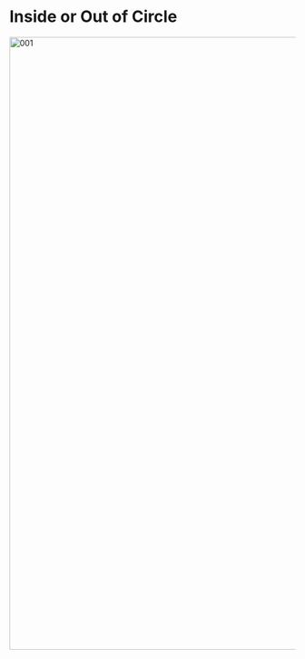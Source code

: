 # Inside or Out of Circle




<img width="1920" height="1080" alt="001" src="https://github.com/user-attachments/assets/ff5ebe78-351a-43dc-b8a6-296b965e2ad3" />



